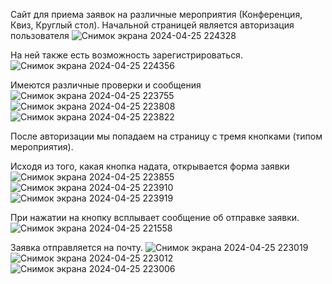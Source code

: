 Сайт для приема заявок на различные мероприятия (Конференция, Квиз, Круглый стол). Начальной страницей является авторизация пользователя ![Снимок экрана 2024-04-25 224328](https://github.com/Varyaa04/requests/assets/123052378/4520ae65-df7f-4a1d-99f1-16fc1fb7455f)

На ней также есть возможность зарегистрироваться.
![Снимок экрана 2024-04-25 224356](https://github.com/Varyaa04/requests/assets/123052378/ce6cb316-1db2-4c53-a557-a6b7eedda71f)

Имеются различные проверки и сообщения 
![Снимок экрана 2024-04-25 223755](https://github.com/Varyaa04/requests/assets/123052378/fe328f18-71c8-45ff-9985-7e8f192595d4)
![Снимок экрана 2024-04-25 223808](https://github.com/Varyaa04/requests/assets/123052378/8244899e-4208-41c9-874f-580cbce745cb)
![Снимок экрана 2024-04-25 223822](https://github.com/Varyaa04/requests/assets/123052378/31487ebb-2fa1-4cf0-af81-3ef27f8fed26)

После авторизации мы попадаем на страницу с тремя кнопками (типом мероприятия). 

Исходя из того, какая кнопка надата, открывается форма заявки![Снимок экрана 2024-04-25 223855](https://github.com/Varyaa04/requests/assets/123052378/c38612b9-11a0-41f1-86cd-220d5d778e69)
![Снимок экрана 2024-04-25 223910](https://github.com/Varyaa04/requests/assets/123052378/079a56f8-0614-4b8b-9607-aa94e651eb30)
![Снимок экрана 2024-04-25 223919](https://github.com/Varyaa04/requests/assets/123052378/a6b4324c-bbd8-46a6-aae2-fb0d9e32ae30)

При нажатии на кнопку всплывает сообщение об отправке заявки. 
![Снимок экрана 2024-04-25 221558](https://github.com/Varyaa04/requests/assets/123052378/1a6a9e2b-d092-4f5c-9dca-38ae255827bc)

Заявка отправляется на почту.
![Снимок экрана 2024-04-25 223019](https://github.com/Varyaa04/requests/assets/123052378/9a3e7d4d-2017-47b9-a3e3-3db5090896b9)
![Снимок экрана 2024-04-25 223012](https://github.com/Varyaa04/requests/assets/123052378/dc2bdebe-d66a-4d28-b269-ff31718dee45)
![Снимок экрана 2024-04-25 223006](https://github.com/Varyaa04/requests/assets/123052378/3a81cbbb-4d46-43de-8a91-abad0e7d6c72)
